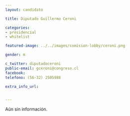 ```yaml
---
layout: candidato

title: Diputado Guillermo Ceroni

categories: 
- presidencial
- whitelist

featured-image: ../../images/comision-lobby/ceroni.png

gender: m

c_twitter: diputadoceroni
public-email: gceroni@congreso.cl
facebook: 
telefono: (56-32) 2505988

extra_info_url: 


---
```


Aún sin información.

